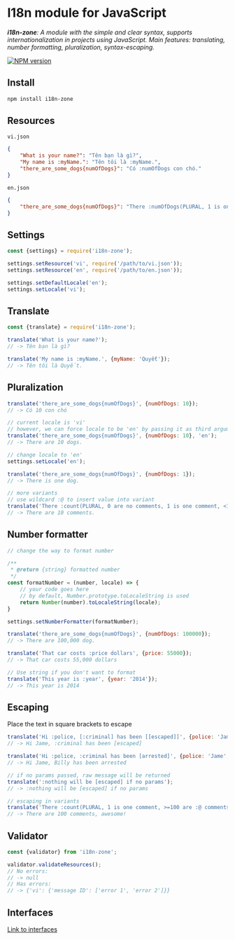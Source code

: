 # I18n module for JavaScript

***i18n-zone**: A module with the simple and clear syntax, supports internationalization in projects using JavaScript. Main features: translating, number formatting, pluralization, syntax-escaping.*

[![NPM version][npm-image]][npm-url]

[npm-image]: https://badge.fury.io/js/i18n-zone.svg
[npm-url]: https://www.npmjs.com/package/i18n-zone

## Install
```bash
npm install i18n-zone
```

## Resources
`vi.json`
```json
{
    "What is your name?": "Tên bạn là gì?",
    "My name is :myName.": "Tên tôi là :myName.",
    "there_are_some_dogs{numOfDogs}": "Có :numOfDogs con chó."
}
```

`en.json`
```json
{
    "there_are_some_dogs{numOfDogs}": "There :numOfDogs(PLURAL, 1 is one dog, ! are :@ dogs)."
}
```

## Settings
```javascript
const {settings} = require('i18n-zone');

settings.setResource('vi', require('/path/to/vi.json'));
settings.setResource('en', require('/path/to/en.json'));

settings.setDefaultLocale('en');
settings.setLocale('vi');

```

## Translate
```javascript
const {translate} = require('i18n-zone');

translate('What is your name?');
// -> Tên bạn là gì?

translate('My name is :myName.', {myName: 'Quyết'});
// -> Tên tôi là Quyết.

```

## Pluralization

```javascript
translate('there_are_some_dogs{numOfDogs}', {numOfDogs: 10});
// -> Có 10 con chó

// current locale is 'vi'
// however, we can force locale to be 'en' by passing it as third argument
translate('there_are_some_dogs{numOfDogs}', {numOfDogs: 10}, 'en');
// -> There are 10 dogs.

// change locale to 'en'
settings.setLocale('en');

translate('there_are_some_dogs{numOfDogs}', {numOfDogs: 1});
// -> There is one dog.

// more variants
// use wildcard :@ to insert value into variant
translate('There :count(PLURAL, 0 are no comments, 1 is one comment, <10 are some comments, <=100 are :@ comments, ! are a lot of comments)', {count: 10});
// -> There are 10 comments.
```

## Number formatter

```javascript
// change the way to format number

/**
 * @return {string} formatted number
 */
const formatNumber = (number, locale) => {
    // your code goes here
    // by default, Number.prototype.toLocaleString is used
    return Number(number).toLocaleString(locale);
}

settings.setNumberFormatter(formatNumber);
```

```javascript
translate('there_are_some_dogs{numOfDogs}', {numOfDogs: 100000});
// -> There are 100,000 dog.

translate('That car costs :price dollars', {price: 55000});
// -> That car costs 55,000 dollars

// Use string if you don't want to format
translate('This year is :year', {year: '2014'});
// -> This year is 2014
```

## Escaping

Place the text in square brackets to escape

```javascript
translate('Hi :police, [:criminal] has been [[escaped]]', {police: 'Jame', criminal: 'Billy'});
// -> Hi Jame, :criminal has been [escaped]

translate('Hi :police, :criminal has been [arrested]', {police: 'Jame', criminal: 'Billy'});
// -> Hi Jame, Billy has been arrested

// if no params passed, raw message will be returned
translate(':nothing will be [escaped] if no params');
// -> :nothing will be [escaped] if no params

// escaping in variants
translate('There :count(PLURAL, 1 is one comment, >=100 are :@ comments[,] awesome!, ! are :@ comments)', {count: 100});
// -> There are 100 comments, awesome!
```
## Validator

```javascript
const {validator} from 'i18n-zone';

validator.validateResources();
// No errors:
// -> null
// Has errors:
// -> {'vi': {'message ID': ['error 1', 'error 2']}}
```
## Interfaces
[Link to interfaces](https://github.com/quyettvq/i18n-zone/tree/master/interfaces)
